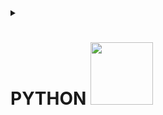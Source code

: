 <details><summary>
<h1>PYTHON <img src="https://media.giphy.com/media/v1.Y2lkPTc5MGI3NjExbDk0ZzYyc3FjcXY3djdtc3NiemRlamdocDM1ZmR0eWJrZ2lzeDRrZSZlcD12MV9pbnRlcm5hbF9naWZfYnlfaWQmY3Q9Zw/UIN7Andwh7kDZGUvmt/giphy.gif" width="100">
  
</h1></summary><br>
